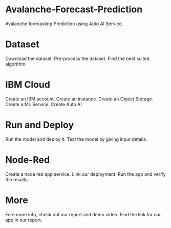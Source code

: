 # Avalanche-Forecast-Prediction
Avalanche forecasting Prediction using Auto AI Service.
# Dataset
Download the dataset.
Pre-process the dataset.
Find the best suited algorithm.
# IBM Cloud
Create an IBM account.
Create an instance.
Create an Object Storage.
Create a ML Service.
Create Auto AI.
# Run and Deploy
Run the model and deploy it.
Test the model by giving input details.
# Node-Red
Create a node red app service.
Link our deployment.
Run the app and verify the results.
# More
Fore more info, check out our report and demo video.
Find the link for our app in our report.
